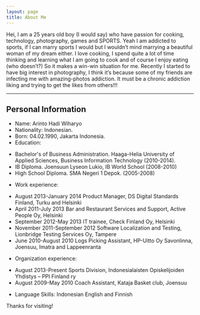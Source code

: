 ```yaml
---
layout: page
title: About Me
---
```


<p class="message">
Hei, I am a 25 years old boy (I would say) who have passion for cooking, technology, photography, games and SPORTS.
Yeah I am addicted to sports, if I can marry sports I would but I wouldn’t mind marrying a beautiful woman of my dream either.
I love cooking, I spend quite a lot of time thinking and learning what I am going to cook and of course I enjoy eating (who doesn’t?) So it makes a win-win situation for me.
  Recently I started to have big interest in photography, I think it’s because some of my friends are infecting me with amazing-photos addiction. It must be a chronic addiction liking and trying to get the likes from others!!!
</p>

****
<h2>Personal Information</h2>

* Name: Arinto Hadi Wiharyo
* Nationality: Indonesian.
* Born: 04.02.1990, Jakarta Indonesia.
* Education: 
 - Bachelor's of Business Administration. Haaga-Helia University of Applied Sciences, Business Information Technology (2010-2014).
 - IB Diploma. Joensuun Lyseon Lukio, IB World School (2008-2010)
 - High School Diploma. SMA Negeri 1 Depok. (2005-2008)
* Work experience:
 - August 2013-January 2014 Product Manager, DS Digital Standards Finland, Turku and Helsinki
 - April 2011-July 2013 Bar and Restaurant Services and Support, Active People Oy, Helsinki
 - September 2012-May 2013 IT trainee, Check Finland Oy, Helsinki
 - November 2011-September 2012 Software Localization and Testing, Lionbridge Testing Services Oy, Tampere
 - June 2010-August 2010 Logs Picking Assistant, HP-Uitto Oy Savonlinna, Joensuu, Imatra and Lappeenranta
* Organization experience:
 - August 2013-Present Sports Division, Indonesialaisten Opiskelijoiden Yhdistys – PPI Finland ry
 - August 2009-May 2010 Coach Assistant, Kataja Basket club, Joensuu
* Language Skills: Indonesian English and Finnish


Thanks for visiting!
